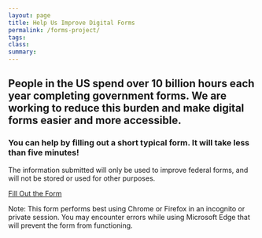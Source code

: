 ```yaml
---
layout: page
title: Help Us Improve Digital Forms
permalink: /forms-project/
tags: 
class:
summary: 
---
```

<left>
<h2>People in the US spend over 10 billion hours each year completing government forms. We are working to reduce this burden and make digital forms easier and more accessible.</h2>
  <h3>You can help by filling out a short typical form. It will take less than five minutes!</h3>
<div>The information submitted will only be used to improve federal forms, and will not be stored or used for other purposes.</div>
<p><a class="usa-button usa-button--big" href="https://form-oes.app.cloud.gov/">Fill Out the Form</a></p>
</left>

Note: This form performs best using Chrome or Firefox in an incognito or private session. You may encounter errors while using Microsoft Edge that will prevent the form from functioning.




